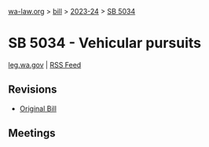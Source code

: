 [wa-law.org](/) > [bill](/bill/) > [2023-24](/bill/2023-24/) > [SB 5034](/bill/2023-24/sb/5034/)

# SB 5034 - Vehicular pursuits
[leg.wa.gov](https://app.leg.wa.gov/billsummary?BillNumber=5034&Year=2023&Initiative=false) | [RSS Feed](./rss.xml)

## Revisions
* [Original Bill](1/)

## Meetings